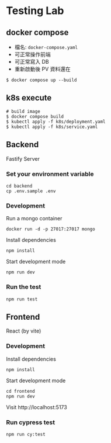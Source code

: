 # Testing Lab

## docker compose

* 檔名: `docker-compose.yaml`
* 可正常操作前端
* 可正常寫入 DB
* 重新啟動後 PV 資料還在

```
$ docker compose up --build
```

## k8s execute

```
# build image
$ docker compose build
$ kubectl apply -f k8s/deployment.yaml
$ kubectl apply -f k8s/service.yaml
```

## Backend

Fastify Server

### Set your environment variable

```
cd backend
cp .env.sample .env
```

### Development

Run a mongo container
```
docker run -d -p 27017:27017 mongo
```

Install dependencies
```
npm install
```

Start development mode
```
npm run dev
```

### Run the test

```
npm run test
```

## Frontend

React (by vite)

### Development

Install dependencies
```
npm install
```

Start development mode
```
cd frontend
npm run dev
```

Visit
http://localhost:5173

### Run cypress test

```
npm run cy:test
```
